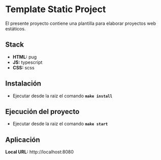 # Template Static Project
El presente proyecto contiene una plantilla para elaborar proyectos web estáticos.

## Stack
  * **HTML:** pug
  * **JS:** typescript
  * **CSS:** scss

## Instalación
- Ejecutar desde la raiz el comando **`make install`**

## Ejecución del proyecto
- Ejecutar desde la raiz el comando **`make start`**

## Aplicación
**Local URL:** http://localhost:8080
